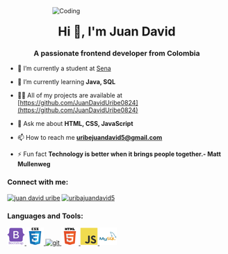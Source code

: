 <img align="right" alt="Coding" width="400" src="https://www.gigantes.com/wp-content/uploads/2019/03/LeBron-Jordan.jpg">
<h1 align="center">Hi 👋, I'm Juan David</h1>
<h3 align="center">A passionate frontend developer from Colombia</h3>

- 🔭 I’m currently a student at [Sena](https://www.sena.edu.co/es-co/Paginas/default.aspx)

- 🌱 I’m currently learning **Java, SQL**

- 👨‍💻 All of my projects are available at [https://github.com/JuanDavidUribe0824](https://github.com/JuanDavidUribe0824)

- 💬 Ask me about **HTML, CSS, JavaScript**

- 📫 How to reach me **uribejuandavid5@gmail.com**

- ⚡ Fun fact **Technology is better when it brings people together.- Matt Mullenweg**

<h3 align="left">Connect with me:</h3>
<p align="left">
<a href="https://fb.com/juan david uribe" target="blank"><img align="center" src="https://raw.githubusercontent.com/rahuldkjain/github-profile-readme-generator/master/src/images/icons/Social/facebook.svg" alt="juan david uribe" height="30" width="40" /></a>
<a href="https://instagram.com/uribajuandavid5" target="blank"><img align="center" src="https://raw.githubusercontent.com/rahuldkjain/github-profile-readme-generator/master/src/images/icons/Social/instagram.svg" alt="uribajuandavid5" height="30" width="40" /></a>
</p>

<h3 align="left">Languages and Tools:</h3>
<p align="left"> <a href="https://getbootstrap.com" target="_blank" rel="noreferrer"> <img src="https://raw.githubusercontent.com/devicons/devicon/master/icons/bootstrap/bootstrap-plain-wordmark.svg" alt="bootstrap" width="40" height="40"/> </a> <a href="https://www.w3schools.com/css/" target="_blank" rel="noreferrer"> <img src="https://raw.githubusercontent.com/devicons/devicon/master/icons/css3/css3-original-wordmark.svg" alt="css3" width="40" height="40"/> </a> <a href="https://git-scm.com/" target="_blank" rel="noreferrer"> <img src="https://www.vectorlogo.zone/logos/git-scm/git-scm-icon.svg" alt="git" width="40" height="40"/> </a> <a href="https://www.w3.org/html/" target="_blank" rel="noreferrer"> <img src="https://raw.githubusercontent.com/devicons/devicon/master/icons/html5/html5-original-wordmark.svg" alt="html5" width="40" height="40"/> </a> <a href="https://developer.mozilla.org/en-US/docs/Web/JavaScript" target="_blank" rel="noreferrer"> <img src="https://raw.githubusercontent.com/devicons/devicon/master/icons/javascript/javascript-original.svg" alt="javascript" width="40" height="40"/> </a> <a href="https://www.mysql.com/" target="_blank" rel="noreferrer"> <img src="https://raw.githubusercontent.com/devicons/devicon/master/icons/mysql/mysql-original-wordmark.svg" alt="mysql" width="40" height="40"/> </a> </p>

